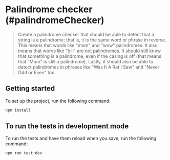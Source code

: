 # Palindrome checker (#palindromeChecker)

> Create a palindrome checker that should be able to detect that a string is a palindrome; that is, it is the same word or phrase in reverse. This means that words like "mom" and "wow" palindromes. It also means that words like "bill" are not palindromes. It should still know that something is a palindrome, even if the casing is off (that means that "Mom" is still a palindrome). Lastly, it should also be able to detect palindromes in phrases like "Was It A Rat I Saw" and "Never Odd or Even" too.

## Getting started

To set up the project, run the following command:

```bash
npm install
```

## To run the tests in development mode

To run the tests and have them reload when you save, run the following command:

```bash
npm run test:dev
```
